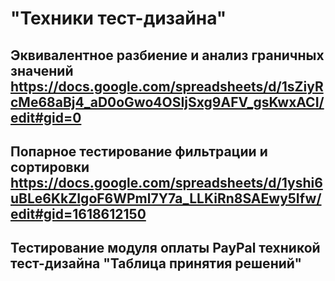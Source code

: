 # "Техники тест-дизайна"
## Эквивалентное разбиение и анализ граничных значений https://docs.google.com/spreadsheets/d/1sZiyRcMe68aBj4_aD0oGwo4OSIjSxg9AFV_gsKwxACI/edit#gid=0
## Попарное тестирование фильтрации и сортировки https://docs.google.com/spreadsheets/d/1yshi6uBLe6KkZIgoF6WPml7Y7a_LLKiRn8SAEwy5Ifw/edit#gid=1618612150
## Тестирование модуля оплаты PayPal техникой тест-дизайна "Таблица принятия решений" 
